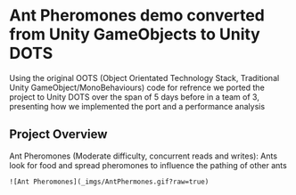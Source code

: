 # Ant Pheromones demo converted from Unity GameObjects to Unity DOTS

Using the original OOTS (Object Orientated Technology Stack, Traditional Unity GameObject/MonoBehaviours) code for refrence we ported the project to Unity DOTS over the span of 5 days before in a team of 3, presenting how we implemented the port and a performance analysis

## Project Overview

Ant Pheromones (Moderate difficulty, concurrent reads and writes): Ants look for food and spread pheromones to influence the pathing of other ants

    ![Ant Pheromones](_imgs/AntPhermones.gif?raw=true)
